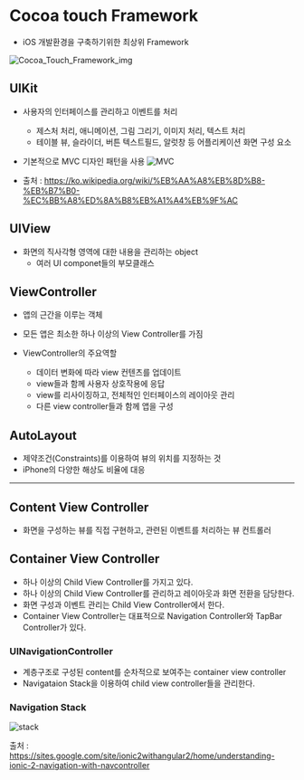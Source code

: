 # Cocoa touch Framework

- iOS 개발환경을 구축하기위한 최상위 Framework

![Cocoa_Touch_Framework_img](https://user-images.githubusercontent.com/46417892/133990874-6b7de611-572c-4bbb-86b4-18f6f636d7a8.png)



## UIKit

- 사용자의 인터페이스를 관리하고 이벤트를 처리
  - 제스처 처리, 애니메이션, 그림 그리기, 이미지 처리, 텍스트 처리
  - 테이블 뷰, 슬라이더, 버튼 텍스트필드, 알럿창 등 어플리케이션 화면 구성 요소 

- 기본적으로 MVC 디자인 패턴을 사용
 ![ MVC](https://user-images.githubusercontent.com/46417892/133991670-5af39a91-1f03-4614-96c0-c266532b8e6a.png)
 - 출처 : https://ko.wikipedia.org/wiki/%EB%AA%A8%EB%8D%B8-%EB%B7%B0-%EC%BB%A8%ED%8A%B8%EB%A1%A4%EB%9F%AC



## UIView

- 화면의 직사각형 영역에 대한 내용을 관리하는 object
  - 여러 UI componet들의 부모클래스

## ViewController

- 앱의 근간을 이루는 객체
- 모든 앱은 최소한 하나 이상의 View Controller를 가짐 

- ViewController의 주요역할
  - 데이터 변화에 따라 view 컨텐츠를 업데이트
  - view들과 함께 사용자 상호작용에 응답
  - view를 리사이징하고, 전체적인 인터페이스의 레이아웃 관리
  - 다른 view controller들과 함께 앱을 구성


## AutoLayout

- 제약조건(Constraints)를 이용하여 뷰의 위치를 지정하는 것
- iPhone의 다양한 해상도 비율에 대응

----
## Content View Controller
- 화면을 구성하는 뷰를 직접 구현하고, 관련된 이벤트를 처리하는 뷰 컨트롤러

## Container View Controller
- 하나 이상의 Child View Controller를 가지고 있다.
- 하나 이상의 Child View Controller를 관리하고 레이아웃과 화면 전환을 담당한다.
- 화면 구성과 이벤트 관리는 Child View Controller에서 한다.
- Container View Controller는 대표적으로 Navigation Controller와 TapBar Controller가 있다.
### UINavigationController
- 계층구조로 구성된 content를 순차적으로 보여주는 container view controller
- Navigataion Stack을 이용하여 child view controller들을 관리한다.

### Navigation Stack
![stack](https://user-images.githubusercontent.com/46417892/134804169-5347ed05-5910-4948-8c4d-fcddc917ce03.png)


출처 : https://sites.google.com/site/ionic2withangular2/home/understanding-ionic-2-navigation-with-navcontroller

